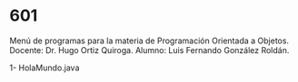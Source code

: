 # 601

Menú de programas para la materia de Programación Orientada a Objetos.
Docente: Dr. Hugo Ortiz Quiroga.
Alumno: Luis Fernando González Roldán.

1- HolaMundo.java